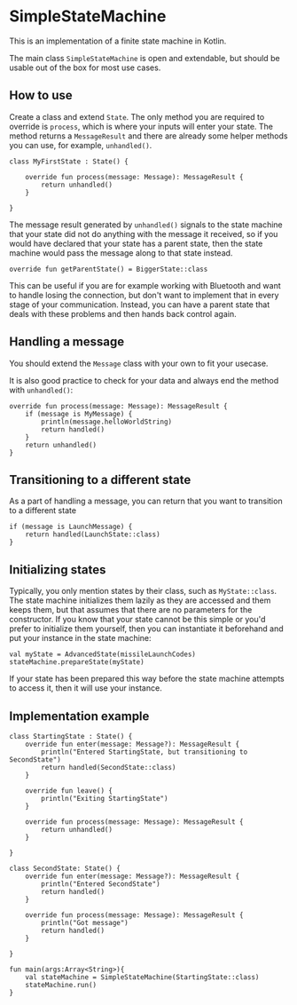 # SimpleStateMachine

This is an implementation of a finite state machine in Kotlin.

The main class `SimpleStateMachine` is open and extendable, but should be usable out of the box for most use cases.

## How to use

Create a class and extend `State`. The only method you are required to override is `process`, which is
where your inputs will enter your state. The method returns a `MessageResult` and there
are already some helper methods you can use, for example, `unhandled()`.

````
class MyFirstState : State() {

    override fun process(message: Message): MessageResult {
        return unhandled()
    }

}
````

The message result generated by `unhandled()` signals to the state machine that your state did not
do anything with the message it received, so if you would have declared that your state has a parent state,
then the state machine would pass the message along to that state instead.

````
override fun getParentState() = BiggerState::class
````

This can be useful if you are for example working with Bluetooth and want to handle losing the
connection, but don't want to implement that in every stage of your communication. Instead, you
can have a parent state that deals with these problems and then hands back control again.

## Handling a message

You should extend the `Message` class with your own to fit your usecase.

It is also good practice to check for your data and always end the method with `unhandled()`:

````
override fun process(message: Message): MessageResult {
    if (message is MyMessage) {
        println(message.helloWorldString)
        return handled()
    }
    return unhandled()
}
````

## Transitioning to a different state

As a part of handling a message, you can return that you want to transition to a different state

````
if (message is LaunchMessage) {
    return handled(LaunchState::class)
}
````

## Initializing states

Typically, you only mention states by their class, such as `MyState::class`. The state machine
initializes them lazily as they are accessed and them keeps them, but that assumes that there
are no parameters for the constructor. If you know that your state cannot be this simple or you'd
prefer to initialize them yourself, then you  can instantiate it beforehand and put your instance in
the state machine:

````
val myState = AdvancedState(missileLaunchCodes)
stateMachine.prepareState(myState)
````

If your state has been prepared this way before the state machine attempts to access it, then it
will use your instance.

## Implementation example

````
class StartingState : State() {
    override fun enter(message: Message?): MessageResult {
        println("Entered StartingState, but transitioning to SecondState")
        return handled(SecondState::class)
    }

    override fun leave() {
        println("Exiting StartingState")
    }

    override fun process(message: Message): MessageResult {
        return unhandled()
    }

}

class SecondState: State() {
    override fun enter(message: Message?): MessageResult {
        println("Entered SecondState")
        return handled()
    }

    override fun process(message: Message): MessageResult {
        println("Got message")
        return handled()
    }

}

fun main(args:Array<String>){
    val stateMachine = SimpleStateMachine(StartingState::class)
    stateMachine.run()
}
````
